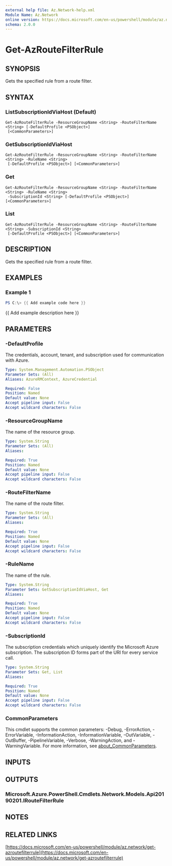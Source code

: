 ```yaml
---
external help file: Az.Network-help.xml
Module Name: Az.Network
online version: https://docs.microsoft.com/en-us/powershell/module/az.network/get-azroutefilterrule
schema: 2.0.0
---
```


# Get-AzRouteFilterRule

## SYNOPSIS
Gets the specified rule from a route filter.

## SYNTAX

### ListSubscriptionIdViaHost (Default)
```
Get-AzRouteFilterRule -ResourceGroupName <String> -RouteFilterName <String> [-DefaultProfile <PSObject>]
 [<CommonParameters>]
```

### GetSubscriptionIdViaHost
```
Get-AzRouteFilterRule -ResourceGroupName <String> -RouteFilterName <String> -RuleName <String>
 [-DefaultProfile <PSObject>] [<CommonParameters>]
```

### Get
```
Get-AzRouteFilterRule -ResourceGroupName <String> -RouteFilterName <String> -RuleName <String>
 -SubscriptionId <String> [-DefaultProfile <PSObject>] [<CommonParameters>]
```

### List
```
Get-AzRouteFilterRule -ResourceGroupName <String> -RouteFilterName <String> -SubscriptionId <String>
 [-DefaultProfile <PSObject>] [<CommonParameters>]
```

## DESCRIPTION
Gets the specified rule from a route filter.

## EXAMPLES

### Example 1
```powershell
PS C:\> {{ Add example code here }}
```

{{ Add example description here }}

## PARAMETERS

### -DefaultProfile
The credentials, account, tenant, and subscription used for communication with Azure.

```yaml
Type: System.Management.Automation.PSObject
Parameter Sets: (All)
Aliases: AzureRMContext, AzureCredential

Required: False
Position: Named
Default value: None
Accept pipeline input: False
Accept wildcard characters: False
```

### -ResourceGroupName
The name of the resource group.

```yaml
Type: System.String
Parameter Sets: (All)
Aliases:

Required: True
Position: Named
Default value: None
Accept pipeline input: False
Accept wildcard characters: False
```

### -RouteFilterName
The name of the route filter.

```yaml
Type: System.String
Parameter Sets: (All)
Aliases:

Required: True
Position: Named
Default value: None
Accept pipeline input: False
Accept wildcard characters: False
```

### -RuleName
The name of the rule.

```yaml
Type: System.String
Parameter Sets: GetSubscriptionIdViaHost, Get
Aliases:

Required: True
Position: Named
Default value: None
Accept pipeline input: False
Accept wildcard characters: False
```

### -SubscriptionId
The subscription credentials which uniquely identify the Microsoft Azure subscription.
The subscription ID forms part of the URI for every service call.

```yaml
Type: System.String
Parameter Sets: Get, List
Aliases:

Required: True
Position: Named
Default value: None
Accept pipeline input: False
Accept wildcard characters: False
```

### CommonParameters
This cmdlet supports the common parameters: -Debug, -ErrorAction, -ErrorVariable, -InformationAction, -InformationVariable, -OutVariable, -OutBuffer, -PipelineVariable, -Verbose, -WarningAction, and -WarningVariable. For more information, see [about_CommonParameters](http://go.microsoft.com/fwlink/?LinkID=113216).

## INPUTS

## OUTPUTS

### Microsoft.Azure.PowerShell.Cmdlets.Network.Models.Api20190201.IRouteFilterRule
## NOTES

## RELATED LINKS

[https://docs.microsoft.com/en-us/powershell/module/az.network/get-azroutefilterrule](https://docs.microsoft.com/en-us/powershell/module/az.network/get-azroutefilterrule)

